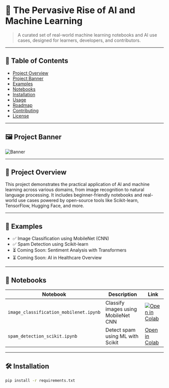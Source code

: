 # 🧠 The Pervasive Rise of AI and Machine Learning

> A curated set of real-world machine learning notebooks and AI use cases, designed for learners, developers, and contributors.

---

## 📌 Table of Contents

- [Project Overview](#project-overview)
- [Project Banner](#project-banner)
- [Examples](#examples)
- [Notebooks](#notebooks)
- [Installation](#installation)
- [Usage](#usage)
- [Roadmap](#roadmap)
- [Contributing](#contributing)
- [License](#license)

---

## 🖼️ Project Banner

![Banner](assets/banner.png)

---

## 📖 Project Overview

This project demonstrates the practical application of AI and machine learning across various domains, from image recognition to natural language processing. It includes beginner-friendly notebooks and real-world use cases powered by open-source tools like Scikit-learn, TensorFlow, Hugging Face, and more.

---

## 📂 Examples

- ✅ Image Classification using MobileNet (CNN)
- ✅ Spam Detection using Scikit-learn
- ⏳ Coming Soon: Sentiment Analysis with Transformers
- ⏳ Coming Soon: AI in Healthcare Overview

---

## 📓 Notebooks

| Notebook                              | Description                          | Link                                                                 |
|---------------------------------------|--------------------------------------|----------------------------------------------------------------------|
| `image_classification_mobilenet.ipynb` | Classify images using MobileNet CNN  | [![Open in Colab](https://colab.research.google.com/assets/colab-badge.svg)](https://colab.research.google.com/github/cheafreelance/The-Persavasive-Rise-of--Al-ML/blob/main/examples/image_classification_mobilenet.ipynb) |
| `spam_detection_scikit.ipynb`         | Detect spam using ML with Scikit     | [Open in Colab](https://colab.research.google.com/github/cheafreelance/The-Persavasive-Rise-of--Al-ML/blob/main/examples/spam_detection_scikit.ipynb) |

---

## 🛠️ Installation

```bash
pip install -r requirements.txt
